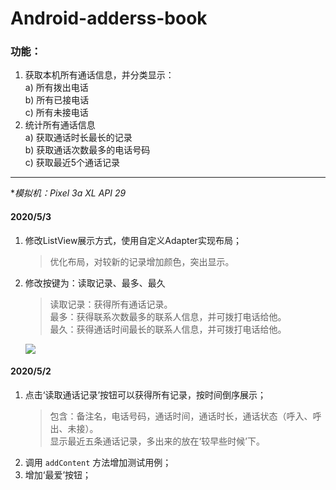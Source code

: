 # Android-adderss-book
 
### 功能：  
1.  获取本机所有通话信息，并分类显示：  
a)	所有拨出电话  
b)	所有已接电话  
c)	所有未接电话  
2.	统计所有通话信息  
a)	获取通话时长最长的记录  
b)	获取通话次数最多的电话号码  
c)	获取最近5个通话记录  

---------
**模拟机：Pixel 3a XL API 29*

#### 2020/5/3

1. 修改ListView展示方式，使用自定义Adapter实现布局；
   > 优化布局，对较新的记录增加颜色，突出显示。  

2. 修改按键为：读取记录、最多、最久
   > 读取记录：获得所有通话记录。  
   > 最多：获得联系次数最多的联系人信息，并可拨打电话给他。  
   > 最久：获得通话时间最长的联系人信息，并可拨打电话给他。

   <img src="addressbook.jpg" />

#### 2020/5/2

1. 点击‘读取通话记录’按钮可以获得所有记录，按时间倒序展示；
   > 包含：备注名，电话号码，通话时间，通话时长，通话状态（呼入、呼出、未接）。  
   > 显示最近五条通话记录，多出来的放在‘较早些时候’下。
2. 调用 `addContent` 方法增加测试用例；
3. 增加‘最爱’按钮；


